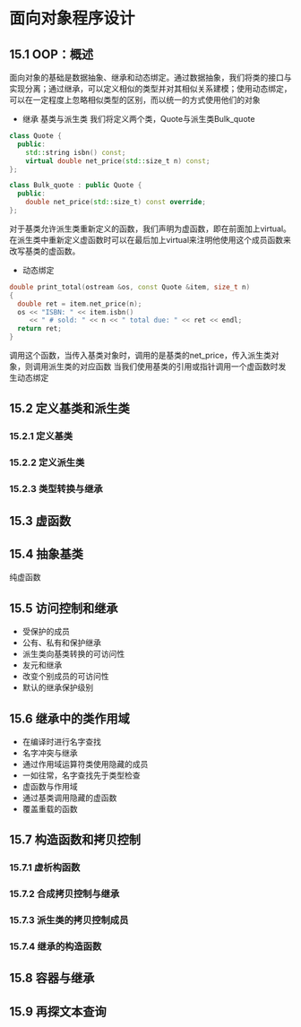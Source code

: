 # 面向对象程序设计
## 15.1 OOP：概述
面向对象的基础是数据抽象、继承和动态绑定。通过数据抽象，我们将类的接口与实现分离；通过继承，可以定义相似的类型并对其相似关系建模；使用动态绑定，可以在一定程度上忽略相似类型的区别，而以统一的方式使用他们的对象
- 继承
基类与派生类
我们将定义两个类，Quote与派生类Bulk_quote
``` C++
class Quote {
  public:
    std::string isbn() const;
    virtual double net_price(std::size_t n) const;
};

class Bulk_quote : public Quote {
  public:
    double net_price(std::size_t) const override;
};
```
对于基类允许派生类重新定义的函数，我们声明为虚函数，即在前面加上virtual。在派生类中重新定义虚函数时可以在最后加上virtual来注明他使用这个成员函数来改写基类的虚函数。
- 动态绑定
``` C++
double print_total(ostream &os, const Quote &item, size_t n)
{
  double ret = item.net_price(n);
  os << "ISBN: " << item.isbn()
     << " # sold: " << n << " total due: " << ret << endl;
  return ret;
}
```
调用这个函数，当传入基类对象时，调用的是基类的net_price，传入派生类对象，则调用派生类的对应函数
当我们使用基类的引用或指针调用一个虚函数时发生动态绑定
## 15.2 定义基类和派生类
### 15.2.1 定义基类
### 15.2.2 定义派生类
### 15.2.3 类型转换与继承
## 15.3 虚函数
## 15.4 抽象基类
纯虚函数
## 15.5 访问控制和继承
- 受保护的成员
- 公有、私有和保护继承
- 派生类向基类转换的可访问性
- 友元和继承
- 改变个别成员的可访问性
- 默认的继承保护级别
## 15.6 继承中的类作用域
- 在编译时进行名字查找
- 名字冲突与继承
- 通过作用域运算符类使用隐藏的成员
- 一如往常，名字查找先于类型检查
- 虚函数与作用域
- 通过基类调用隐藏的虚函数
- 覆盖重载的函数
## 15.7 构造函数和拷贝控制
### 15.7.1 虚析构函数
### 15.7.2 合成拷贝控制与继承
### 15.7.3 派生类的拷贝控制成员
### 15.7.4 继承的构造函数
## 15.8 容器与继承
## 15.9 再探文本查询
